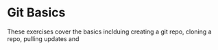 # Git Basics
These exercises cover the basics inclduing creating a git repo, cloning a repo, pulling updates and 